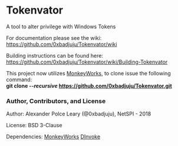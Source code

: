 # Tokenvator
A tool to alter privilege with Windows Tokens

For documentation please see the wiki:<br> 
https://github.com/0xbadjuju/Tokenvator/wiki

Building instructions can be found here:<br>
https://github.com/0xbadjuju/Tokenvator/wiki/Building-Tokenvator

This project now utilizes [MonkeyWorks](https://github.com/NetSPI/MonkeyWorks), to clone issue the following command:<br>
**git clone _--recursive_ https://github.com/0xbadjuju/Tokenvator.git**

### Author, Contributors, and License

Author: Alexander Polce Leary (@0xbadjuju), NetSPI - 2018

License: BSD 3-Clause

Dependencies: 
[MonkeyWorks](https://github.com/0xbadjuju/MonkeyWorks)
[DInvoke](https://github.com/TheWover/DInvoke)
